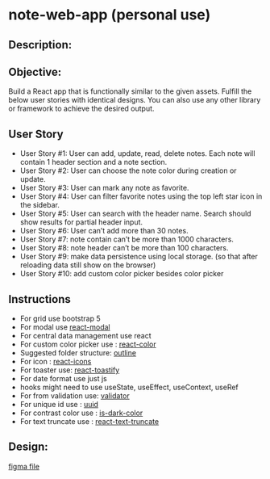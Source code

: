 # note-web-app (personal use)
## Description:
## Objective:
Build a React app that is functionally similar to the given assets. Fulfill the below user stories with identical designs. You can also use any other library or framework to achieve the desired output.

## User Story

- User Story #1: User can add, update, read, delete notes. Each note will contain
  1 header section and a note section.
- User Story #2: User can choose the note color during creation or update.
- User Story #3: User can mark any note as favorite.
- User Story #4: User can filter favorite notes using the top left star icon in
  the sidebar.
- User Story #5: User can search with the header name. Search should show results
  for partial header input.
- User Story #6: User can’t add more than 30 notes.
- User Story #7: note contain can’t be more than 1000 characters.
- User Story #8: note header can’t be more than 100 characters.
- User Story #9: make data persistence using local storage. (so that after
  reloading data still show on the browser)
- User Story #10: add custom color picker besides color picker

## Instructions

- For grid use bootstrap 5
- For modal use [react-modal](https://www.npmjs.com/package/react-modal)
- For central data management use react 
- For custom color picker use :  [react-color](https://casesandberg.github.io/react-color/)
- Suggested folder structure: [outline](https://github.com/outline/outline)
- For icon : [react-icons](https://react-icons.github.io/react-icons/search)
- For toaster use: [react-toastify](https://www.npmjs.com/package/react-toastify)
- For date format use just js
- hooks might need to use useState, useEffect, useContext, useRef
- For from validation use: [validator](https://www.npmjs.com/package/validator)
- For unique id use : [uuid](https://www.npmjs.com/package/uuid)
- For contrast color use : [is-dark-color](https://www.npmjs.com/package/is-dark-color)
- For text truncate use : [react-text-truncate](https://www.npmjs.com/package/react-text-truncate)

## Design:
[figma file](https://www.figma.com/file/IvOfFOSJV4ZsLtMpXAk4jz/Notes?node-id=0%3A1)